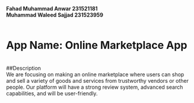 **Fahad Muhammad Anwar 231521181**
<br>
**Muhammad Waleed Sajjad 231523959**
<br><br>
# App Name: Online Marketplace App
<br>
##Description
<br>
We are focusing on making an online marketplace where users can shop and sell a variety of goods and services from trustworthy vendors or other people. Our platform will have a strong review system, advanced search capabilities, and will be user-friendly.